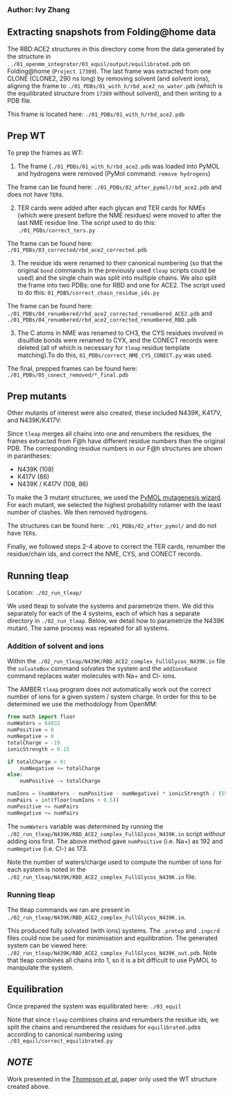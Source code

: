 ### Author: Ivy Zhang

## Extracting snapshots from Folding@home data
The RBD:ACE2 structures in this directory come from the data generated by the structure in `../01_openmm_integrator/03_equil/output/equilibrated.pdb` on Folding@home (`Project 17309`). The last frame was extracted from one CLONE (CLONE2, 290 ns long) by removing solvent (and solvent ions), aligning the frame to `./01_PDBs/01_with_h/rbd_ace2_no_water.pdb` (which is the equilibrated structure from `17309` without solvent), and then writing to a PDB file.

This frame is located here: `./01_PDBs/01_with_h/rbd_ace2.pdb`
## Prep WT
To prep the frames as WT:
1. The frame (`./01_PDBs/01_with_h/rbd_ace2.pdb` was loaded into PyMOL and hydrogens were removed (PyMol command: `remove hydrogens`)

The frame can be found here: `./01_PDBs/02_after_pymol/rbd_ace2.pdb` and does not have `TER`s.

2. TER cards were added after each glycan and TER cards for NMEs (which were present before the NME residues) were moved to after the last NME residue line. The script used to do this: `./01_PDBs/correct_ters.py`

The frame can be found here: `./01_PDBs/03_corrected/rbd_ace2_corrected.pdb`

3. The residue ids were renamed to their canonical numbering (so that the original `bond` commands in the previously used `tleap` scripts could be used) and the single chain was split into multiple chains. We also split the frame into two PDBs: one for RBD and one for ACE2. The script used to do this: `01_PDBS/correct_chain_residue_ids.py`

The frame can be found here: `./01_PDBs/04_renumbered/rbd_ace2_corrected_renumbered_ACE2.pdb` and `./01_PDBs/04_renumbered/rbd_ace2_corrected_renumbered_RBD.pdb`

3. The C atoms in NME was renamed to CH3, the CYS residues involved in disulfide bonds were renamed to CYX, and the CONECT records were deleted (all of which is necessary for `tleap` residue template matching).To do this, `01_PDBs/correct_NME_CYS_CONECT.py` was used.

The final, prepped frames can be found here: `./01_PDBs/05_conect_removed/*_final.pdb` 

## Prep mutants
Other mutants of interest were also created, these included N439K, K417V, and N439K/K417V:

Since `tleap` merges all chains into one and renumbers the residues, the frames extracted from F@h have different residue numbers than the original PDB. The corresponding residue numbers in our F@h structures are shown in parantheses:

- N439K (108)
- K417V (86)
- N439K / K417V (108, 86)

To make the 3 mutant structures, we used the [PyMOL mutagenesis wizard](https://pymolwiki.org/index.php/Mutagenesis).
For each mutant, we selected the highest probability rotamer with the least number of clashes. We then removed hydrogens. 

The structures can be found here: `./01_PDBs/02_after_pymol/` and do not have `TER`s.

Finally, we followed steps 2-4 above to correct the TER cards, renumber the residue/chain ids, and correct the NME, CYS, and CONECT records. 

## Running tleap

Location: `./02_run_tleap/`

We used tleap to solvate the systems and parametrize them. We did this separately for each of the 4 systems, each of which has a separate directory in `./02_run_tleap`. Below, we detail how to parametrize the N439K mutant. The same process was repeated for all systems.

### Addition of solvent and ions

Within the `./02_run_tleap/N439K/RBD_ACE2_complex_FullGlycos_N439K.in` file the `solvateBox` command solvates the system and the `addIonsRand` command replaces water molecules with Na+ and Cl- ions. 

The AMBER `tleap` program does not automatically work out the correct number of ions for a given system / system charge. In order for this to be determined we use the methodology from OpenMM:

```python
from math import floor
numWaters = 64032
numPositive = 0
numNegative = 0 
totalCharge = -19
ionicStrength = 0.15

if totalCharge > 0:
    numNegative += totalCharge
else:
    numPositive -= totalCharge

numIons = (numWaters - numPositive - numNegative) * ionicStrength / (55.4)  # Pure water is about 55.4 molar (depending on temperature)
numPairs = int(floor(numIons + 0.5))
numPositive += numPairs
numNegative += numPairs
```

The `numWaters` variable was determined by running the `./02_run_tleap/N439K/RBD_ACE2_complex_FullGlycos_N439K.in` script *without* adding ions first. The above method gave `numPositive` (i.e. Na+) as 192 and `numNegative` (i.e. Cl-) as 173.

Note the number of waters/charge used to compute the number of ions for each system is noted in the `./02_run_tleap/N439K/RBD_ACE2_complex_FullGlycos_N439K.in` file.

### Running tleap
The tleap commands we ran are present in `./02_run_tleap/N439K/RBD_ACE2_complex_FullGlycos_N439K.in`.

This produced fully solvated (with ions) systems. The `.prmtop` and `.inpcrd` files could now be used for minimisation and equilibration. The generated system can be viewed here: `./02_run_tleap/N439K/RBD_ACE2_complex_FullGlycos_N439K_out.pdb`. Note that tleap combines all chains into 1, so it is a bit difficult to use PyMOL to manipulate the system.

## Equilibration

Once prepared the system was equilibrated here: `./03_equil`

Note that since `tleap` combines chains and renumbers the residue ids, we split the chains and renumbered the residues for `equilibrated.pdb`s according to canonical numbering using `./03_equil/correct_equilibrated.py`

## *NOTE*

Work presented in the [Thompson *et al.*](https://www.biorxiv.org/content/10.1101/2020.11.04.355842v1) paper only used the WT structure created above.
